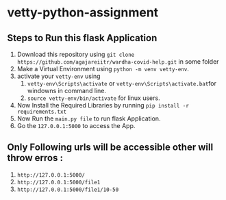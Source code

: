 # vetty-python-assignment

## Steps to Run this flask Application
1. Download this repository using ```git clone https://github.com/agajareiitr/wardha-covid-help.git``` in some folder
2. Make a Virtual Environment using ```python -m venv vetty-env```.
3. activate your ```vetty-env``` using 
    1. ```vetty-env\Scripts\activate``` or ```vetty-env\Scripts\activate.bat```for windowns in command line.
    2. ```source vetty-env/bin/activate``` for linux users.
4. Now Install the Required Libraries by running ```pip install -r requirements.txt```
5. Now Run the ```main.py file``` to run flask Application.
6. Go the ```127.0.0.1:5000``` to access the App.

## Only Following urls will be accessible other will throw erros :
1. ```http://127.0.0.1:5000/```
2. ```http://127.0.0.1:5000/file1```
3. ```http://127.0.0.1:5000/file1/10-50```